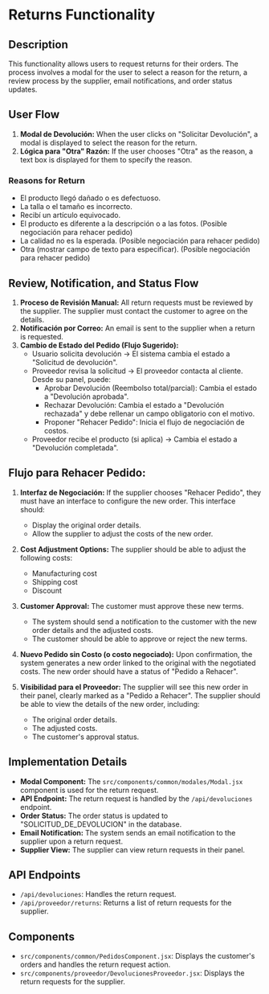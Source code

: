 # Returns Functionality

## Description
This functionality allows users to request returns for their orders. The process involves a modal for the user to select a reason for the return, a review process by the supplier, email notifications, and order status updates.

## User Flow
1.  **Modal de Devolución:** When the user clicks on "Solicitar Devolución", a modal is displayed to select the reason for the return.
2.  **Lógica para "Otra" Razón:** If the user chooses "Otra" as the reason, a text box is displayed for them to specify the reason.

### Reasons for Return
*   El producto llegó dañado o es defectuoso.
*   La talla o el tamaño es incorrecto.
*   Recibí un artículo equivocado.
*   El producto es diferente a la descripción o a las fotos. (Posible negociación para rehacer pedido)
*   La calidad no es la esperada. (Posible negociación para rehacer pedido)
*   Otra (mostrar campo de texto para especificar). (Posible negociación para rehacer pedido)

## Review, Notification, and Status Flow
1.  **Proceso de Revisión Manual:** All return requests must be reviewed by the supplier. The supplier must contact the customer to agree on the details.
2.  **Notificación por Correo:** An email is sent to the supplier when a return is requested.
3.  **Cambio de Estado del Pedido (Flujo Sugerido):**
    *   Usuario solicita devolución -> El sistema cambia el estado a "Solicitud de devolución".
    *   Proveedor revisa la solicitud -> El proveedor contacta al cliente. Desde su panel, puede:
        *   Aprobar Devolución (Reembolso total/parcial): Cambia el estado a "Devolución aprobada".
        *   Rechazar Devolución: Cambia el estado a "Devolución rechazada" y debe rellenar un campo obligatorio con el motivo.
        *   Proponer "Rehacer Pedido": Inicia el flujo de negociación de costos.
    *   Proveedor recibe el producto (si aplica) -> Cambia el estado a "Devolución completada".

## Flujo para Rehacer Pedido:
1.  **Interfaz de Negociación:** If the supplier chooses "Rehacer Pedido", they must have an interface to configure the new order. This interface should:
    *   Display the original order details.
    *   Allow the supplier to adjust the costs of the new order.

2.  **Cost Adjustment Options:** The supplier should be able to adjust the following costs:
    *   Manufacturing cost
    *   Shipping cost
    *   Discount

3.  **Customer Approval:** The customer must approve these new terms.
    *   The system should send a notification to the customer with the new order details and the adjusted costs.
    *   The customer should be able to approve or reject the new terms.

4.  **Nuevo Pedido sin Costo (o costo negociado):** Upon confirmation, the system generates a new order linked to the original with the negotiated costs. The new order should have a status of "Pedido a Rehacer".

5.  **Visibilidad para el Proveedor:** The supplier will see this new order in their panel, clearly marked as a "Pedido a Rehacer". The supplier should be able to view the details of the new order, including:
    *   The original order details.
    *   The adjusted costs.
    *   The customer's approval status.

## Implementation Details
*   **Modal Component:** The `src/components/common/modales/Modal.jsx` component is used for the return request.
*   **API Endpoint:** The return request is handled by the `/api/devoluciones` endpoint.
*   **Order Status:** The order status is updated to "SOLICITUD\_DE\_DEVOLUCION" in the database.
*   **Email Notification:** The system sends an email notification to the supplier upon a return request.
*   **Supplier View:** The supplier can view return requests in their panel.

## API Endpoints
*   `/api/devoluciones`: Handles the return request.
*   `/api/proveedor/returns`: Returns a list of return requests for the supplier.

## Components
*   `src/components/common/PedidosComponent.jsx`: Displays the customer's orders and handles the return request action.
*   `src/components/proveedor/DevolucionesProveedor.jsx`: Displays the return requests for the supplier.
